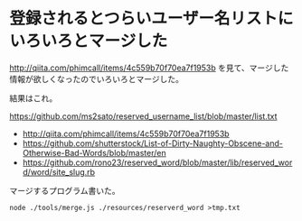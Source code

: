 # 登録されるとつらいユーザー名リストにいろいろとマージした

http://qiita.com/phimcall/items/4c559b70f70ea7f1953b を見て、マージした情報が欲しくなったのでいろいろとマージした。

結果はこれ。

https://github.com/ms2sato/reserved_username_list/blob/master/list.txt

* http://qiita.com/phimcall/items/4c559b70f70ea7f1953b
* https://github.com/shutterstock/List-of-Dirty-Naughty-Obscene-and-Otherwise-Bad-Words/blob/master/en
* https://github.com/rono23/reserved_word/blob/master/lib/reserved_word/word/site_slug.rb


マージするプログラム書いた。

```
node ./tools/merge.js ./resources/reserverd_word >tmp.txt
```
